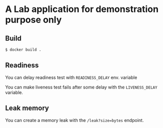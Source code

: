 # A Lab application for demonstration purpose only

## Build

```bash
$ docker build .
```

## Readiness

You can delay readiness test with `READINESS_DELAY` env. variable

You can make liveness test fails after some delay with the `LIVENESS_DELAY` variable.

## Leak memory

You can create a memory leak with the `/leak?size=bytes` endpoint.